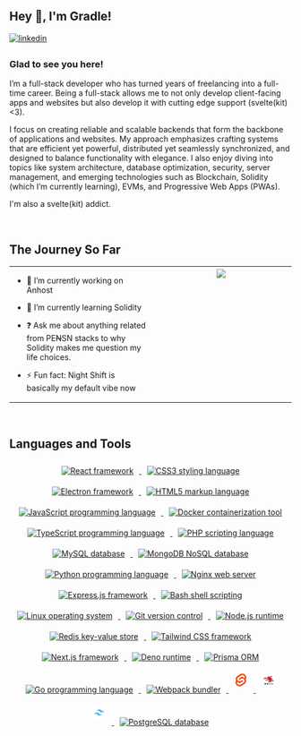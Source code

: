 ## Hey 👋, I'm Gradle!  
  

<a href="https://linkedin.com/in/lycia-dufour" target="_blank">
<img src="https://img.shields.io/badge/linkedin-%231E77B5.svg?&style=for-the-badge&logo=linkedin&logoColor=white" alt="linkedin" style="margin-bottom: 5px;" />
</a>  
  



### Glad to see you here!  
I’m a full-stack developer who has turned years of freelancing into a full-time career. Being a full-stack allows me to not only develop client-facing apps and websites but also develop it with cutting edge support (svelte(kit) <3).

I focus on creating reliable and scalable backends that form the backbone of applications and websites. My approach emphasizes crafting systems that are efficient yet powerful, distributed yet seamlessly synchronized, and designed to balance functionality with elegance. I also enjoy diving into topics like system architecture, database optimization, security, server management, and emerging technologies such as Blockchain, Solidity (which I’m currently learning), EVMs, and Progressive Web Apps (PWAs).

I'm also a svelte(kit) addict.  
  

<br/>  


## The Journey So Far
<table><tr><td valign="top" width="50%">

- 🔭 I’m currently working on Anhost  
  

- 🌱 I’m currently learning Solidity  
  

- ❓ Ask me about anything related from PE~~N~~SN stacks to why Solidity makes me question my life choices.  
  

- ⚡ Fun fact: Night Shift is basically my default vibe now  


</td><td valign="top" width="50%">

<div align="center">
<img src="https://github.com/gradleless/static/images/niko-oneshot.gif" align="center" style="width: 100%" />
</div>  


</td></tr></table>  

<br/>  


## Languages and Tools  
<div align="center">  
<a href="https://reactjs.org/" target="_blank">
  <img style="margin: 10px" src="https://profilinator.rishav.dev/skills-assets/react-original-wordmark.svg" alt="React framework" height="25" />
</a>
<a href="https://www.w3schools.com/css/" target="_blank">
  <img style="margin: 10px" src="https://profilinator.rishav.dev/skills-assets/css3-original-wordmark.svg" alt="CSS3 styling language" height="25" />
</a>
<a href="https://www.electronjs.org/" target="_blank">
  <img style="margin: 10px" src="https://profilinator.rishav.dev/skills-assets/electron-original.svg" alt="Electron framework" height="25" />
</a>
<a href="https://en.wikipedia.org/wiki/HTML5" target="_blank">
  <img style="margin: 10px" src="https://profilinator.rishav.dev/skills-assets/html5-original-wordmark.svg" alt="HTML5 markup language" height="25" />
</a>
<a href="https://www.javascript.com/" target="_blank">
  <img style="margin: 10px" src="https://profilinator.rishav.dev/skills-assets/javascript-original.svg" alt="JavaScript programming language" height="25" />
</a>
<a href="https://www.docker.com/" target="_blank">
  <img style="margin: 10px" src="https://profilinator.rishav.dev/skills-assets/docker-original-wordmark.svg" alt="Docker containerization tool" height="25" />
</a>
<a href="https://www.typescriptlang.org/" target="_blank">
  <img style="margin: 10px" src="https://profilinator.rishav.dev/skills-assets/typescript-original.svg" alt="TypeScript programming language" height="25" />
</a>
<a href="https://www.php.net/" target="_blank">
  <img style="margin: 10px" src="https://profilinator.rishav.dev/skills-assets/php-original.svg" alt="PHP scripting language" height="25" />
</a>
<a href="https://www.mysql.com/" target="_blank">
  <img style="margin: 10px" src="https://profilinator.rishav.dev/skills-assets/mysql-original-wordmark.svg" alt="MySQL database" height="25" />
</a>
<a href="https://www.mongodb.com/" target="_blank">
  <img style="margin: 10px" src="https://profilinator.rishav.dev/skills-assets/mongodb-original-wordmark.svg" alt="MongoDB NoSQL database" height="25" />
</a>
<a href="https://www.python.org/" target="_blank">
  <img style="margin: 10px" src="https://profilinator.rishav.dev/skills-assets/python-original.svg" alt="Python programming language" height="25" />
</a>
<a href="https://www.nginx.com/" target="_blank">
  <img style="margin: 10px" src="https://profilinator.rishav.dev/skills-assets/nginx-original.svg" alt="Nginx web server" height="25" />
</a>
<a href="https://expressjs.com/" target="_blank">
  <img style="margin: 10px" src="https://profilinator.rishav.dev/skills-assets/express-original-wordmark.svg" alt="Express.js framework" height="25" />
</a>
<a href="https://www.gnu.org/software/bash/" target="_blank">
  <img style="margin: 10px" src="https://profilinator.rishav.dev/skills-assets/gnu_bash-icon.svg" alt="Bash shell scripting" height="25" />
</a>
<a href="https://www.linux.org/" target="_blank">
  <img style="margin: 10px" src="https://profilinator.rishav.dev/skills-assets/linux-original.svg" alt="Linux operating system" height="25" />
</a>
<a href="https://github.com/" target="_blank">
  <img style="margin: 10px" src="https://profilinator.rishav.dev/skills-assets/git-scm-icon.svg" alt="Git version control" height="25" />
</a>
<a href="https://nodejs.org/" target="_blank">
  <img style="margin: 10px" src="https://profilinator.rishav.dev/skills-assets/nodejs-original-wordmark.svg" alt="Node.js runtime" height="25" />
</a>
<a href="https://redis.io/" target="_blank">
  <img style="margin: 10px" src="https://profilinator.rishav.dev/skills-assets/redis-original-wordmark.svg" alt="Redis key-value store" height="25" />
</a>
<a href="https://www.tailwindcss.com/" target="_blank">
  <img style="margin: 10px" src="https://profilinator.rishav.dev/skills-assets/tailwindcss.svg" alt="Tailwind CSS framework" height="25" />
</a>
<a href="https://nextjs.org/" target="_blank">
  <img style="margin: 10px" src="https://profilinator.rishav.dev/skills-assets/nextjs.png" alt="Next.js framework" height="25" />
</a>
<a href="https://deno.land/" target="_blank">
  <img style="margin: 10px" src="https://profilinator.rishav.dev/skills-assets/deno.svg" alt="Deno runtime" height="25" />
</a>
<a href="https://www.prisma.io/" target="_blank">
  <img style="margin: 10px" src="https://profilinator.rishav.dev/skills-assets/prisma.png" alt="Prisma ORM" height="25" />
</a>
<a href="https://go.dev/" target="_blank">
  <img style="margin: 10px" src="https://profilinator.rishav.dev/skills-assets/go-original.svg" alt="Go programming language" height="25" />
</a>
<a href="https://webpack.js.org/" target="_blank">
  <img style="margin: 10px" src="https://profilinator.rishav.dev/skills-assets/webpack-original.svg" alt="Webpack bundler" height="25" />
</a>
<a href="https://svelte.dev/" target="_blank">
  <img style="margin: 10px" src="https://github.com/Gradleless/portfolio-v2/blob/main/static/techIcons/svelte.webp" alt="Svelte framework" height="25" />
</a>
<a href="https://wails.io/" target="_blank">
  <img style="margin: 10px" src="https://github.com/Gradleless/portfolio-v2/blob/main/static/techIcons/wails.webp" alt="Wails framework" height="25" />
</a>
<a href="https://tailwindcss.com/" target="_blank">
  <img style="margin: 10px" src="https://github.com/Gradleless/portfolio-v2/blob/main/static/techIcons/tailwindcss.webp" alt="Tailwind CSS framework" height="25" />
</a>
<a href="https://www.postgresql.org/" target="_blank">
  <img style="margin: 10px" src="https://profilinator.rishav.dev/skills-assets/postgresql-original-wordmark.svg" alt="PostgreSQL database" height="25" />
</a> 
</div>  

<br/>  

  

<br/>  

  

<br/>  


<br />
